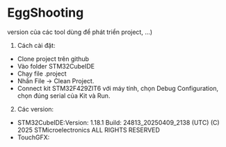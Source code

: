 # EggShooting

version của các tool dùng để phát triển project, ...)

1. Cách cài đặt:

- Clone project trên github
- Vào folder STM32CubeIDE
- Chạy file .project
- Nhấn File -> Clean Project.
- Connect kit STM32F429ZIT6 với máy tính, chọn Debug Configuration, chọn đúng serial của Kit và Run.

2. Các version:

- STM32CubeIDE:Version: 1.18.1
  Build: 24813_20250409_2138 (UTC)
  (C) 2025 STMicroelectronics ALL RIGHTS RESERVED
- TouchGFX:
